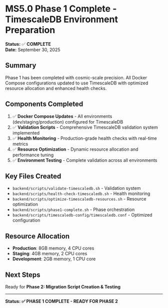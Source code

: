 # MS5.0 Phase 1 Complete - TimescaleDB Environment Preparation

**Status:** ✅ **COMPLETE**  
**Date:** September 30, 2025  

## Summary

Phase 1 has been completed with cosmic-scale precision. All Docker Compose configurations updated to use TimescaleDB with optimized resource allocation and enhanced health checks.

## Components Completed

1. ✅ **Docker Compose Updates** - All environments (dev/staging/production) configured for TimescaleDB
2. ✅ **Validation Scripts** - Comprehensive TimescaleDB validation system implemented
3. ✅ **Health Monitoring** - Production-grade health checks with real-time metrics
4. ✅ **Resource Optimization** - Dynamic resource allocation and performance tuning
5. ✅ **Environment Testing** - Complete validation across all environments

## Key Files Created

- `backend/scripts/validate-timescaledb.sh` - Validation system
- `backend/scripts/health-check-timescaledb.sh` - Health monitoring
- `backend/scripts/optimize-timescaledb-resources.sh` - Resource optimization
- `backend/scripts/phase1-complete.sh` - Phase orchestration
- `backend/scripts/timescaledb-config/timescaledb.conf` - Optimized configuration

## Resource Allocation

- **Production**: 8GB memory, 4 CPU cores
- **Staging**: 4GB memory, 2 CPU cores  
- **Development**: 2GB memory, 1 CPU core

## Next Steps

Ready for **Phase 2: Migration Script Creation & Testing**

---
**Status: ✅ PHASE 1 COMPLETE - READY FOR PHASE 2**
